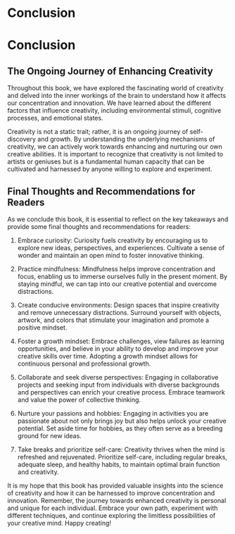 # Conclusion

Conclusion
==========

The Ongoing Journey of Enhancing Creativity
-------------------------------------------

Throughout this book, we have explored the fascinating world of creativity and delved into the inner workings of the brain to understand how it affects our concentration and innovation. We have learned about the different factors that influence creativity, including environmental stimuli, cognitive processes, and emotional states.

Creativity is not a static trait; rather, it is an ongoing journey of self-discovery and growth. By understanding the underlying mechanisms of creativity, we can actively work towards enhancing and nurturing our own creative abilities. It is important to recognize that creativity is not limited to artists or geniuses but is a fundamental human capacity that can be cultivated and harnessed by anyone willing to explore and experiment.

Final Thoughts and Recommendations for Readers
----------------------------------------------

As we conclude this book, it is essential to reflect on the key takeaways and provide some final thoughts and recommendations for readers:

1. Embrace curiosity: Curiosity fuels creativity by encouraging us to explore new ideas, perspectives, and experiences. Cultivate a sense of wonder and maintain an open mind to foster innovative thinking.

2. Practice mindfulness: Mindfulness helps improve concentration and focus, enabling us to immerse ourselves fully in the present moment. By staying mindful, we can tap into our creative potential and overcome distractions.

3. Create conducive environments: Design spaces that inspire creativity and remove unnecessary distractions. Surround yourself with objects, artwork, and colors that stimulate your imagination and promote a positive mindset.

4. Foster a growth mindset: Embrace challenges, view failures as learning opportunities, and believe in your ability to develop and improve your creative skills over time. Adopting a growth mindset allows for continuous personal and professional growth.

5. Collaborate and seek diverse perspectives: Engaging in collaborative projects and seeking input from individuals with diverse backgrounds and perspectives can enrich your creative process. Embrace teamwork and value the power of collective thinking.

6. Nurture your passions and hobbies: Engaging in activities you are passionate about not only brings joy but also helps unlock your creative potential. Set aside time for hobbies, as they often serve as a breeding ground for new ideas.

7. Take breaks and prioritize self-care: Creativity thrives when the mind is refreshed and rejuvenated. Prioritize self-care, including regular breaks, adequate sleep, and healthy habits, to maintain optimal brain function and creativity.

It is my hope that this book has provided valuable insights into the science of creativity and how it can be harnessed to improve concentration and innovation. Remember, the journey towards enhanced creativity is personal and unique for each individual. Embrace your own path, experiment with different techniques, and continue exploring the limitless possibilities of your creative mind. Happy creating!